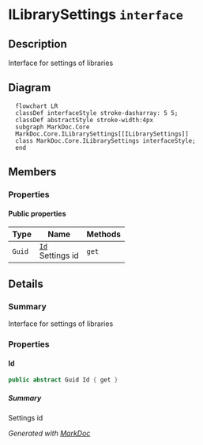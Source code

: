 # ILibrarySettings `interface`

## Description
Interface for settings of libraries

## Diagram
```mermaid
  flowchart LR
  classDef interfaceStyle stroke-dasharray: 5 5;
  classDef abstractStyle stroke-width:4px
  subgraph MarkDoc.Core
  MarkDoc.Core.ILibrarySettings[[ILibrarySettings]]
  class MarkDoc.Core.ILibrarySettings interfaceStyle;
  end
```

## Members
### Properties
#### Public  properties
| Type | Name | Methods |
| --- | --- | --- |
| `Guid` | [`Id`](markdoc/core/ILibrarySettings.md#id)<br>Settings id | `get` |

## Details
### Summary
Interface for settings of libraries

### Properties
#### Id
```csharp
public abstract Guid Id { get }
```
##### Summary
Settings id

*Generated with* [*MarkDoc*](https://github.com/hailstorm75/MarkDoc.Core)
